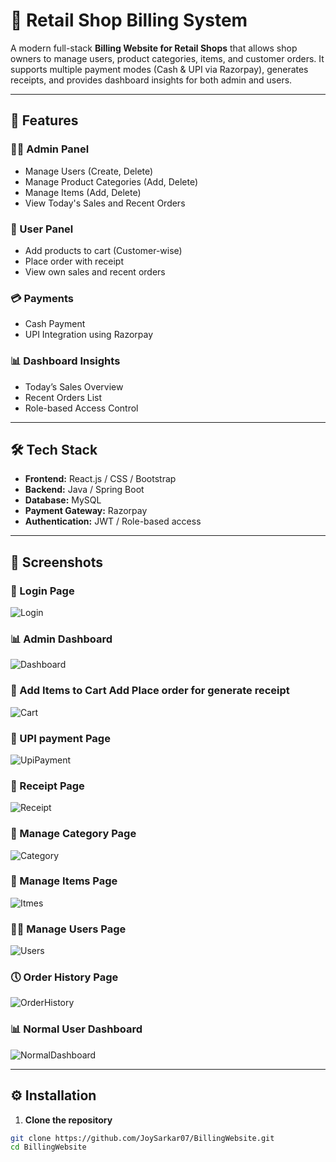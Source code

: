 # 🧾 Retail Shop Billing System

A modern full-stack **Billing Website for Retail Shops** that allows shop owners to manage users, product categories, items, and customer orders. It supports multiple payment modes (Cash & UPI via Razorpay), generates receipts, and provides dashboard insights for both admin and users.

---

## 🚀 Features

### 👨‍💼 Admin Panel
- Manage Users (Create, Delete)
- Manage Product Categories (Add, Delete)
- Manage Items (Add, Delete)
- View Today's Sales and Recent Orders

### 👥 User Panel
- Add products to cart (Customer-wise)
- Place order with receipt
- View own sales and recent orders

### 💳 Payments
- Cash Payment
- UPI Integration using Razorpay

### 📊 Dashboard Insights
- Today’s Sales Overview
- Recent Orders List
- Role-based Access Control

---

## 🛠️ Tech Stack

- **Frontend:** React.js / CSS / Bootstrap
- **Backend:** Java / Spring Boot
- **Database:** MySQL
- **Payment Gateway:** Razorpay
- **Authentication:** JWT / Role-based access

---

## 📸 Screenshots

### 🔐 Login Page
![Login](./readmeImages/loginPage.jpg)

### 📊 Admin Dashboard
![Dashboard](./readmeImages/DashboardPage.jpg)

### 🛒 Add Items to Cart Add Place order for generate receipt
![Cart](./readmeImages/explorePage.jpg)

### 🧾 UPI payment Page
![UpiPayment](./readmeImages/upiPaymentPage.jpg)

### 🧾 Receipt Page
![Receipt](./readmeImages/printReceipt.jpg)

### 🍔 Manage Category Page
![Category](./readmeImages/ManageCategoryPage.jpg)

### 🧸 Manage Items Page
![Itmes](./readmeImages/ManageItemPage.jpg)

### 👨‍🦰 Manage Users Page
![Users](./readmeImages/manageUserPage.jpg)

### 🕔 Order History Page
![OrderHistory](./readmeImages/orderHistoryPage.jpg)

### 📊 Normal User Dashboard
![NormalDashboard](./readmeImages/NormalUserDashboard.jpg)

---

## ⚙️ Installation

1. **Clone the repository**

```bash
git clone https://github.com/JoySarkar07/BillingWebsite.git
cd BillingWebsite
